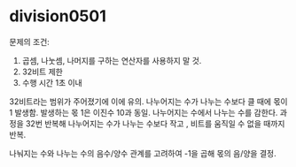 # division0501

문제의 조건: 
1. 곱셈, 나눗셈, 나머지를 구하는 연산자를 사용하지 말 것.
2. 32비트 제한
3. 수행 시간 1초 이내

32비트라는 범위가 주어졌기에 이에 유의.
나누어지는 수가 나누는 수보다 클 때에 몫이 1 발생함.
발생하는 몫 1은 이진수 10과 동일.
나누어지는 수에서 나누는 수를 감한다. 
과정을 32번 반복해 나누어지는 수가 나누는 수보다 작고 , 비트를 움직일 수 없을 때까지 반복.

나눠지는 수와 나누는 수의 음수/양수 관계를 고려하여 -1을 곱해 몫의 음/양을 결정.
